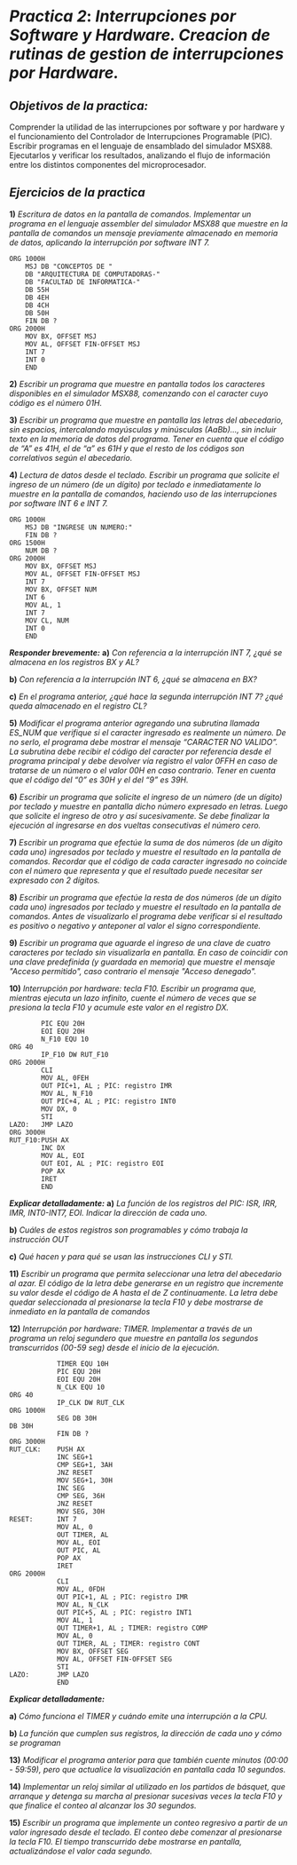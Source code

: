 # ***Practica 2***: *Interrupciones por Software y Hardware. Creacion de rutinas de gestion de interrupciones por Hardware.*

## ***Objetivos de la practica:***
Comprender la utilidad de las interrupciones por software y por hardware y el funcionamiento del Controlador de
Interrupciones Programable (PIC). Escribir programas en el lenguaje de ensamblado del simulador MSX88. Ejecutarlos y
verificar los resultados, analizando el flujo de información entre los distintos componentes del microprocesador.


## ***Ejercicios de la practica***

**1)** *Escritura de datos en la pantalla de comandos. Implementar un programa en el lenguaje assembler del simulador MSX88 que muestre en la pantalla de comandos un mensaje previamente almacenado en memoria de datos, aplicando la interrupción por software INT 7.*

```x86asm
ORG 1000H
    MSJ DB "CONCEPTOS DE "
    DB "ARQUITECTURA DE COMPUTADORAS-"
    DB "FACULTAD DE INFORMATICA-"
    DB 55H
    DB 4EH
    DB 4CH
    DB 50H
    FIN DB ?
ORG 2000H
    MOV BX, OFFSET MSJ
    MOV AL, OFFSET FIN-OFFSET MSJ
    INT 7
    INT 0
    END
```


**2)** *Escribir un programa que muestre en pantalla todos los caracteres disponibles en el simulador MSX88, comenzando con el caracter cuyo código es el número 01H.*

**3)** *Escribir un programa que muestre en pantalla las letras del abecedario, sin espacios, intercalando mayúsculas y minúsculas (AaBb)..., sin incluir texto en la memoria de datos del programa. Tener en cuenta que el código de “A” es 41H, el de “a” es 61H y que el resto de los códigos son correlativos según el abecedario.*


**4)** *Lectura de datos desde el teclado. Escribir un programa que solicite el ingreso de un número (de un dígito) por teclado e inmediatamente lo muestre en la pantalla de comandos, haciendo uso de las interrupciones por software INT 6 e INT 7.*

```x86asm
ORG 1000H
    MSJ DB "INGRESE UN NUMERO:"
    FIN DB ?
ORG 1500H
    NUM DB ?
ORG 2000H
    MOV BX, OFFSET MSJ
    MOV AL, OFFSET FIN-OFFSET MSJ
    INT 7
    MOV BX, OFFSET NUM
    INT 6
    MOV AL, 1
    INT 7
    MOV CL, NUM
    INT 0
    END
```
***Responder brevemente:***
**a)** *Con referencia a la interrupción INT 7, ¿qué se almacena en los registros BX y AL?*

**b)** *Con referencia a la interrupción INT 6, ¿qué se almacena en BX?*

**c)** *En el programa anterior, ¿qué hace la segunda interrupción INT 7? ¿qué queda almacenado en el registro CL?*

**5)** *Modificar el programa anterior agregando una subrutina llamada ES_NUM que verifique si el caracter ingresado es realmente un número. De no serlo, el programa debe mostrar el mensaje “CARACTER NO VALIDO”. La subrutina debe recibir el código del caracter por referencia desde el programa principal y debe devolver vía registro el valor 0FFH en caso de tratarse de un número o el valor 00H en caso contrario. Tener en cuenta que el código del “0” es 30H y el del “9” es 39H.*


**6)** *Escribir un programa que solicite el ingreso de un número (de un dígito) por teclado y muestre en pantalla dicho número expresado en letras. Luego que solicite el ingreso de otro y así sucesivamente. Se debe finalizar la ejecución al ingresarse en dos vueltas consecutivas el número cero.*

**7)** *Escribir un programa que efectúe la suma de dos números (de un dígito cada uno) ingresados por teclado y muestre el resultado en la pantalla de comandos. Recordar que el código de cada caracter ingresado no coincide con el número que representa y que el resultado puede necesitar ser expresado con 2 dígitos.*

**8)** *Escribir un programa que efectúe la resta de dos números (de un dígito cada uno) ingresados por teclado y muestre el resultado en la pantalla de comandos. Antes de visualizarlo el programa debe verificar si el resultado es positivo o negativo y anteponer al valor el signo correspondiente.*

**9)** *Escribir un programa que aguarde el ingreso de una clave de cuatro caracteres por teclado sin visualizarla en pantalla. En caso de coincidir con una clave predefinida (y guardada en memoria) que muestre el mensaje "Acceso permitido", caso contrario el mensaje "Acceso denegado".*

**10)** *Interrupción por hardware: tecla F10. Escribir un programa que, mientras ejecuta un lazo infinito, cuente el número de veces que se presiona la tecla F10 y acumule este valor en el registro DX.*

```x86asm
        PIC EQU 20H
        EOI EQU 20H
        N_F10 EQU 10
ORG 40
        IP_F10 DW RUT_F10
ORG 2000H
        CLI
        MOV AL, 0FEH
        OUT PIC+1, AL ; PIC: registro IMR
        MOV AL, N_F10
        OUT PIC+4, AL ; PIC: registro INT0
        MOV DX, 0
        STI
LAZO:   JMP LAZO
ORG 3000H
RUT_F10:PUSH AX
        INC DX
        MOV AL, EOI
        OUT EOI, AL ; PIC: registro EOI
        POP AX
        IRET
        END
```

***Explicar detalladamente:***
**a)** *La función de los registros del PIC: ISR, IRR, IMR, INT0-INT7, EOI. Indicar la dirección de cada uno.*

**b)** *Cuáles de estos registros son programables y cómo trabaja la instrucción OUT*

**c)** *Qué hacen y para qué se usan las instrucciones CLI y STI.*

**11)** *Escribir un programa que permita seleccionar una letra del abecedario al azar. El código de la letra debe generarse en un registro que incremente su valor desde el código de A hasta el de Z continuamente. La letra debe quedar seleccionada al presionarse la tecla F10 y debe mostrarse de inmediato en la pantalla de comandos*

**12)**  *Interrupción por hardware: TIMER. Implementar a través de un programa un reloj segundero que muestre en pantalla los segundos transcurridos (00-59 seg) desde el inicio de la ejecución.*
```x86asm
            TIMER EQU 10H
            PIC EQU 20H
            EOI EQU 20H
            N_CLK EQU 10
ORG 40
            IP_CLK DW RUT_CLK
ORG 1000H
            SEG DB 30H
DB 30H
            FIN DB ?
ORG 3000H
RUT_CLK:    PUSH AX
            INC SEG+1
            CMP SEG+1, 3AH
            JNZ RESET
            MOV SEG+1, 30H
            INC SEG
            CMP SEG, 36H
            JNZ RESET
            MOV SEG, 30H
RESET:      INT 7
            MOV AL, 0
            OUT TIMER, AL
            MOV AL, EOI
            OUT PIC, AL
            POP AX
            IRET
ORG 2000H
            CLI
            MOV AL, 0FDH
            OUT PIC+1, AL ; PIC: registro IMR
            MOV AL, N_CLK
            OUT PIC+5, AL ; PIC: registro INT1
            MOV AL, 1
            OUT TIMER+1, AL ; TIMER: registro COMP
            MOV AL, 0
            OUT TIMER, AL ; TIMER: registro CONT
            MOV BX, OFFSET SEG
            MOV AL, OFFSET FIN-OFFSET SEG
            STI
LAZO:       JMP LAZO
            END
```
***Explicar detalladamente:***

**a)** *Cómo funciona el TIMER y cuándo emite una interrupción a la CPU.*

**b)** *La función que cumplen sus registros, la dirección de cada uno y cómo se programan*

**13)** *Modificar el programa anterior para que también cuente minutos (00:00 - 59:59), pero que actualice la visualización en pantalla cada 10 segundos.*

**14)**  *Implementar un reloj similar al utilizado en los partidos de básquet, que arranque y detenga su marcha al presionar sucesivas veces la tecla F10 y que finalice el conteo al alcanzar los 30 segundos.*

**15)**  *Escribir un programa que implemente un conteo regresivo a partir de un valor ingresado desde el teclado. El conteo debe comenzar al presionarse la tecla F10. El tiempo transcurrido debe mostrarse en pantalla, actualizándose el valor cada segundo.*


